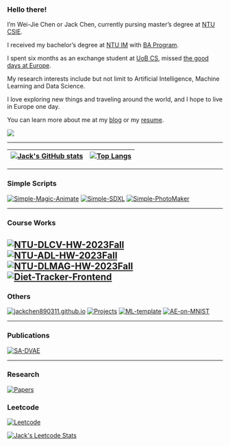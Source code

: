 <!--
**JackChen890311/JackChen890311** is a ✨ _special_ ✨ repository because its `README.md` (this file) appears on your GitHub profile.

Here are some ideas to get you started:

- 🔭 I’m currently working on ...
- 🌱 I’m currently learning ...
- 👯 I’m looking to collaborate on ...
- 🤔 I’m looking for help with ...
- 💬 Ask me about ...
- 📫 How to reach me: ...
- 😄 Pronouns: ...
- ⚡ Fun fact: ...
-->


### Hello there!
I’m Wei-Jie Chen or Jack Chen, currently pursing master’s degree at [NTU CSIE](https://www.csie.ntu.edu.tw/).

I received my bachelor’s degree at [NTU IM](https://management.ntu.edu.tw/IM/) with [BA Program](https://management.ntu.edu.tw/course/BA_P).

I spent six months as an exchange student at [UoB CS](https://www.birmingham.ac.uk/schools/computer-science/index.aspx), missed [the good days at Europe](https://drive.google.com/file/d/14SxoAykrN-P9K9EWbZMy3JPj-MPAvaqB/view?usp=sharing).

My research interests include but not limit to Artificial Intelligence, Machine Learning and Data Science.

I love exploring new things and traveling around the world, and I hope to live in Europe one day.

You can learn more about me at my [blog](https://jackchen890311.github.io/) or my [resume](https://docs.google.com/document/d/1y3-RGskAtDnl6C83Bwbq_pf8jhSI5daDFfzD9RlFZ50/edit).

![](https://komarev.com/ghpvc/?username=JackChen890311&style=for-the-badge&color=blueviolet)

---

| [![Jack's GitHub stats](https://github-readme-stats.vercel.app/api?username=JackChen890311&show_icons=true&theme=aura)](https://github.com/anuraghazra/github-readme-stats) |[![Top Langs](https://github-readme-stats.vercel.app/api/top-langs/?username=JackChen890311&layout=compact&theme=aura&hide=Jupyter+Notebook,HTML,CSS,SCSS)](https://github.com/anuraghazra/github-readme-stats)|
| ------------- | ------------- |

---

### Simple Scripts 
[![Simple-Magic-Animate](https://github-readme-stats.vercel.app/api/pin/?username=JackChen890311&repo=Simple-Magic-Animate&theme=aura)](https://github.com/JackChen890311/Simple-Magic-Animate)
[![Simple-SDXL](https://github-readme-stats.vercel.app/api/pin/?username=JackChen890311&repo=Simple-SDXL&theme=aura)](https://github.com/JackChen890311/Simple-SDXL)
[![Simple-PhotoMaker](https://github-readme-stats.vercel.app/api/pin/?username=JackChen890311&repo=Simple-PhotoMaker&theme=aura)](https://github.com/JackChen890311/Simple-PhotoMaker)

---

### Course Works
[![NTU-DLCV-HW-2023Fall](https://github-readme-stats.vercel.app/api/pin/?username=JackChen890311&repo=NTU-DLCV-HW-2023Fall&theme=aura)](https://github.com/JackChen890311/NTU-DLCV-HW-2023Fall)
[![NTU-ADL-HW-2023Fall](https://github-readme-stats.vercel.app/api/pin/?username=JackChen890311&repo=NTU-ADL-HW-2023Fall&theme=aura)](https://github.com/JackChen890311/NTU-ADL-HW-2023Fall)
[![NTU-DLMAG-HW-2023Fall](https://github-readme-stats.vercel.app/api/pin/?username=JackChen890311&repo=NTU-DLMAG-HW-2023Fall&theme=aura)](https://github.com/JackChen890311/NTU-DLMAG-HW-2023Fall)
[![Diet-Tracker-Frontend](https://github-readme-stats.vercel.app/api/pin/?username=JackChen890311&repo=Diet-Tracker-Frontend&theme=aura)](https://github.com/JackChen890311/Diet-Tracker-Frontend)
---

### Others
[![jackchen890311.github.io](https://github-readme-stats.vercel.app/api/pin/?username=JackChen890311&repo=jackchen890311.github.io&theme=aura)](https://github.com/JackChen890311/jackchen890311.github.io)
[![Projects](https://github-readme-stats.vercel.app/api/pin/?username=JackChen890311&repo=Projects&theme=aura)](https://github.com/JackChen890311/Projects)
[![ML-template](https://github-readme-stats.vercel.app/api/pin/?username=JackChen890311&repo=ML-template&theme=aura)](https://github.com/JackChen890311/ML-template)
[![AE-on-MNIST](https://github-readme-stats.vercel.app/api/pin/?username=JackChen890311&repo=AE-on-MNIST&theme=aura)](https://github.com/JackChen890311/AE-on-MNIST)

---
### Publications
[![SA-DVAE](https://github-readme-stats.vercel.app/api/pin/?username=pha123661&repo=SA-DVAE&theme=aura)](https://github.com/pha123661/SA-DVAE)

---

### Research
[![Papers](https://github-readme-stats.vercel.app/api/pin/?username=JackChen890311&repo=Papers&theme=aura)](https://github.com/JackChen890311/Papers)

### Leetcode
[![Leetcode](https://github-readme-stats.vercel.app/api/pin/?username=JackChen890311&repo=Leetcode&theme=aura)](https://github.com/JackChen890311/Leetcode)

[![Jack's Leetcode Stats](https://leetcard.jacoblin.cool/JackChen890311/?theme=dark&ext=heatmap)](https://leetcode.com/JackChen890311/)
